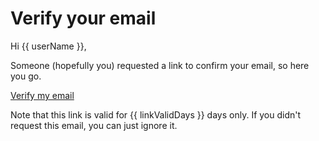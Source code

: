 # Verify your email

Hi {{ userName }},

Someone (hopefully you) requested a link to confirm your email, so here you go.

<a href="{{ link }}" class="btn btn-primary">Verify my email</a>

Note that this link is valid for {{ linkValidDays }} days only. If you didn't request this email, you can just ignore it.
